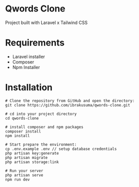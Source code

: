 # Qwords Clone
Project built with Laravel x Tailwind CSS

# Requirements
- Laravel installer
- Composer
- Npm Installer

# Installation
````
# Clone the repository from GitHub and open the directory:
git clone https://github.com/ibrakusuma/qwords-clone.git

# cd into your project directory
cd qwords-clone

# install composer and npm packages
composer install
npm install

# Start prepare the environment:
cp .env.example .env // setup database credentials
php artisan key:generate
php artisan migrate
php artisan storage:link

# Run your server
php artisan serve
npm run dev
````
